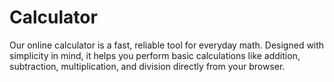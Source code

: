 # Calculator
Our online calculator is a fast, reliable tool for everyday math. Designed with simplicity in mind, it helps you perform basic calculations like addition, subtraction, multiplication, and division directly from your browser.
